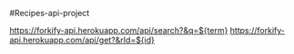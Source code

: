#Recipes-api-project

https://forkify-api.herokuapp.com/api/search?&q=${term}
https://forkify-api.herokuapp.com/api/get?&rId=${id}